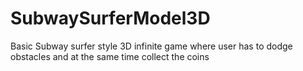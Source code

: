 # SubwaySurferModel3D
Basic Subway surfer style 3D infinite game where user has to dodge obstacles and at the same time collect the coins
